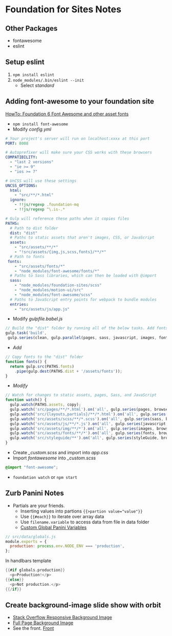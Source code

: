 # Foundation for Sites Notes

## Other Packages
* fontawesome
* eslint

## Setup eslint
1. `npm install eslint`
1. `node_modules/.bin/eslint --init`
    * Select *standard*

## Adding font-awesome to your foundation site
[HowTo: Foundation 6 Font Awesome and other asset fonts](http://foundation.zurb.com/forum/posts/46991-howto-foundation-6-font-awesome-and-other-asset-fonts)
* `npm install font-awesome`
* Modify *config.yml*
```yaml
# Your project's server will run on localhost:xxxx at this port
PORT: 8008

# Autoprefixer will make sure your CSS works with these browsers
COMPATIBILITY:
  - "last 2 versions"
  - "ie >= 9"
  - "ios >= 7"

# UnCSS will use these settings
UNCSS_OPTIONS:
  html:
    - "src/**/*.html"
  ignore:
    - !!js/regexp .foundation-mq
    - !!js/regexp ^\.is-.*

# Gulp will reference these paths when it copies files
PATHS:
  # Path to dist folder
  dist: "dist"  
  # Paths to static assets that aren't images, CSS, or JavaScript
  assets:
    - "src/assets/**/*"
    - "!src/assets/{img,js,scss,fonts}/**/*"
  # Path to fonts
 fonts:
    - "src/assets/fonts/*"
    - "node_modules/font-awesome/fonts/*"
  # Paths to Sass libraries, which can then be loaded with @import
  sass:
    - "node_modules/foundation-sites/scss"
    - "node_modules/motion-ui/src"
    - "node_modules/font-awesome/scss"
  # Paths to JavaScript entry points for webpack to bundle modules
  entries:
    - "src/assets/js/app.js"
```
* Modify *gulpfile.babel.js*
```javascript
// Build the "dist" folder by running all of the below tasks. Add fonts
gulp.task('build',
 gulp.series(clean, gulp.parallel(pages, sass, javascript, images, fonts, copy), styleGuide));
```
* *Add*
```javascript
// Copy fonts to the "dist" folder
function fonts() {
  return gulp.src(PATHS.fonts)
    .pipe(gulp.dest(PATHS.dist + '/assets/fonts'));
}
```
* *Modify*
```javascript
// Watch for changes to static assets, pages, Sass, and JavaScript
function watch() {
  gulp.watch(PATHS.assets, copy);
  gulp.watch('src/pages/**/*.html').on('all', gulp.series(pages, browser.reload));
  gulp.watch('src/{layouts,partials}/**/*.html').on('all', gulp.series(resetPages, pages, browser.reload));
  gulp.watch('src/assets/scss/**/*.scss').on('all', gulp.series(sass, browser.reload));
  gulp.watch('src/assets/js/**/*.js').on('all', gulp.series(javascript, browser.reload));
  gulp.watch('src/assets/img/**/*').on('all', gulp.series(images, browser.reload));
  gulp.watch('src/assets/fonts/**/*').on('all', gulp.series(fonts, browser.reload));
  gulp.watch('src/styleguide/**').on('all', gulp.series(styleGuide, browser.reload));
}
```
* Create *_custom.scss* and import into *app.css*
* Import *fontawesome* into *_custom.scss*
```scss
@import "font-awesome";
```
* `foundation watch` or `npm start`

## Zurb Panini Notes
* Partials are your friends. 
    * Inserting values into partions `{{>partion value="value"}}`
    * Use `{{#each}}` to iterate over array data
    * Use `filename.variable` to access data from file in data folder
  * [Custom Global Panini Variables](https://github.com/zurb/panini/issues/51)
```js
// src/data/globals.js
module.exports = {
  production: process.env.NODE_ENV === 'production',
};
```
In handlbars template
```h
{{#if globals.production}}
  <p>Production!</p>
{{else}}
  <p>Not production.</p>
{{/if}}
```

## Create background-image slide show with orbit
* [Stack Overflow Responsive Background Image](https://stackoverflow.com/questions/21421062/responsive-background-image)
* [Full Page Background Image](https://css-tricks.com/perfect-full-page-background-image/)
* See the front. [Front](front/#carousel)
